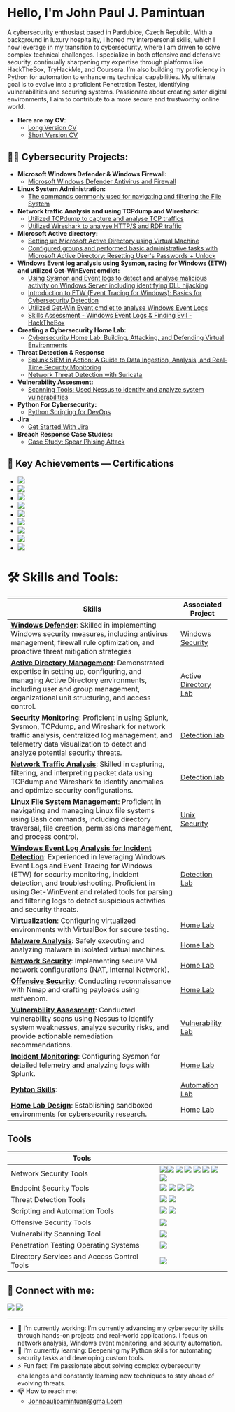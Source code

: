 <h1>Hello, I'm John Paul J. Pamintuan</h1>
A cybersecurity enthusiast based in Pardubice, Czech Republic. With a background in luxury hospitality, I honed my interpersonal skills, which I now leverage in my transition to cybersecurity, where I am driven to solve complex technical challenges. I specialize in both offensive and defensive security, continually sharpening my expertise through platforms like HackTheBox, TryHackMe, and Coursera. I’m also building my proficiency in Python for automation to enhance my technical capabilities. My ultimate goal is to evolve into a proficient Penetration Tester, identifying vulnerabilities and securing systems. Passionate about creating safer digital environments, I aim to contribute to a more secure and trustworthy online world.

- <b>Here are my CV</b>: 
  - [Long Version CV](https://github.com/JohnPaulPamintuan/CV/blob/main/Long%20CV%20Resume%20John%20Paul.pdf)
  - [Short Version CV](https://github.com/JohnPaulPamintuan/CV/blob/main/Short%20CV%20Resume%20John%20Paul%20.pdf)

<h2>👨‍💻 Cybersecurity Projects:</h2>

- <b>Microsoft Windows Defender & Windows Firewall:</b>
  - [Microsoft Windows Defender Antivirus and Firewall](https://github.com/JohnSpace2/Microsoft-Windows-Defender-Windows-Firewall/blob/main/README.md)
- <b>Linux System Administration:</b>
  - [The commands commonly used for navigating and filtering the File System](https://github.com/JohnSpace2/Navigate-and-manage-the-file-system-using-Linux-commands-via-the-Bash-shell/blob/main/README.md)
- <b>Network traffic Analysis and using TCPdump and Wireshark:</b>
  - [Utilized TCPdump to capture and analyse TCP traffics](https://github.com/JohnPaulPamintuan/TCPdump/blob/main/README.md)
  - [Utilized Wireshark to analyse HTTP/S and RDP traffic](https://github.com/JohnPaulPamintuan/Wireshark/blob/main/README.md)
- <b>Microsoft Active directory:</b>
  - [Setting up Microsoft Active Directory using Virtual Machine](https://github.com/JohnPaulPamintuan/Setting-up-Active-directory)
  - [Configured groups and performed basic administrative tasks with Microsoft Active Directory: Resetting User's Passwords + Unlock](https://github.com/JohnPaulPamintuan/Active-Directory/blob/main/README.md)
- <b>Windows Event log analysis using Sysmon, racing for Windows (ETW) and utilized Get-WinEvent cmdlet:</b>
  - [Using Sysmon and Event logs to detect and analyse malicious activity on Windows Server
including identifying DLL hijacking](https://github.com/JohnPaulPamintuan/Windows-Event-log-analysis/blob/main/README.md)
   - [Introduction to ETW (Event Tracing for Windows): Basics for Cybersecurity Detection](https://github.com/JohnPaulPamintuan/ETW/blob/main/README.md)
   - [Utilized Get-Win Event cmdlet to analyse Windows Event Logs](https://github.com/JohnPaulPamintuan/Get-WinEvent-/blob/main/README.md)
   - [Skills Assessment - Windows Event Logs & Finding Evil - HackTheBox](https://github.com/JohnPaulPamintuan/Skills-Assessment---Windows-Event-Logs-Finding-Evil---HackTheBox./blob/main/README.md)
- <b>Creating a Cybersecurity Home Lab:</b>
  - [Cybersecurity Home Lab: Building, Attacking, and Defending Virtual Environments](https://github.com/JohnPaulPamintuan/Creating-a-basic-home-lab-)
- <b>Threat Detection & Response</b>
  - [Splunk SIEM in Action: A Guide to Data Ingestion, Analysis, and Real-Time Security Monitoring](https://github.com/JohnPaulPamintuan/SIEM-Tool---SPLUNK)
  - [Network Threat Detection with Suricata](https://github.com/JohnPaulPamintuan/Suricata)
- <b>Vulnerability Assesment:</b>
  - [Scanning Tools: Used Nessus to identify and analyze system vulnerabilities](https://github.com/JohnPaulPamintuan/Scanning-Tools-Nessus-OpenVAS)
- <b>Python For Cybersecurity:</b>
  - [Python Scripting for DevOps](https://github.com/JohnPaulPamintuan/python)
- <b> Jira </b>
  - [Get Started With Jira](1)
- <b>Breach Response Case Studies:</b>
  - [Case Study: Spear Phising Attack](https://coursera-assessments.s3.amazonaws.com/assessments/1720428014790/2123721c-6fdb-4ede-a0c0-1bec21cd781d/Pros%20and%20cons%20-%20Sheet1.pdf)
 
    
<h2>🏅 Key Achievements — Certifications </h2>

- [<img src="https://img.shields.io/badge/-Google%20Cybersecurity-4285F4?&style=for-the-badge&logo=Google&logoColor=white" />](https://github.com/JohnPaulPamintuan/Google-Cybersecurity/blob/main/README.md)
- [<img src="https://img.shields.io/badge/-Google%20Cloud%20Cybersecurity-4285F4?&style=for-the-badge&logo=GoogleCloud&logoColor=white" />](https://github.com/JohnPaulPamintuan/Google-Cloud/blob/main/README.md)
- <img src="https://img.shields.io/badge/-Security%2B-FF0000?&style=for-the-badge&logo=CompTIA&logoColor=white" />
- <img src="https://img.shields.io/badge/-IBM%27s%20Security%20Analyst%20Fundamentals-FFB300?&style=for-the-badge&logo=IBM&logoColor=white" />
- <img src="https://img.shields.io/badge/-Palo%20Alto%20Networks-EB5424?&style=for-the-badge&logo=PaloAltoNetworks&logoColor=white" />
- <img src="https://img.shields.io/badge/-ISC2%3A%20Certified%20in%20Cybersecurity-9B59B6?&style=for-the-badge&logo=ISC2&logoColor=white" />
- <img src="https://img.shields.io/badge/-Cisco%3A%20SOC%20Certification-005073?&style=for-the-badge&logo=Cisco&logoColor=white" />
- <img src="https://img.shields.io/badge/-Splunk%3A%20Search%20Expert%20Specialization-0096D6?style=for-the-badge&logo=Splunk&logoColor=white" />
- <img src="https://img.shields.io/badge/-InfoSec%20Python%20Certification-3776AB?style=for-the-badge&logo=python&logoColor=white">



<h1> 🛠️ Skills and Tools:</h1>

| Skills                                         | Associated Project         |
|-----------------------------------------------|----------------------------|
| <b><ins>Windows Defender</b></ins>: Skilled in implementing Windows security measures, including antivirus management, firewall rule optimization, and proactive threat mitigation strategies          | <a href="https://github.com/JohnPaulPamintuan/Microsoft-Windows-Defender-Windows-Firewall/blob/main/README.md">Windows Security</a>|
| <b><ins>Active Directory Management</b></ins>: Demonstrated expertise in setting up, configuring, and managing Active Directory environments, including user and group management, organizational unit structuring, and access control. | <a href="https://github.com/JohnPaulPamintuan/Active-Directory/blob/main/README.md">Active Directory Lab</a>|
| <b><ins>Security Monitoring</b></ins>: Proficient in using Splunk, Sysmon, TCPdump, and Wireshark for network traffic analysis, centralized log management, and telemetry data visualization to detect and analyze potential security threats.         | <a href="https://github.com/JohnPaulPamintuan/TCPdump/blob/main/README.md">Detection lab</a>|
|  <b><ins>Network Traffic Analysis</b></ins>: Skilled in capturing, filtering, and interpreting packet data using TCPdump and Wireshark to identify anomalies and optimize security configurations.      | <a href="https://github.com/JohnPaulPamintuan/Wireshark/blob/main/README.md">Detection lab<a>|
| <b><ins>Linux File System Management</b></ins>: Proficient in navigating and managing Linux file systems using Bash commands, including directory traversal, file creation, permissions management, and process control.                  | <a href="https://github.com/JohnPaulPamintuan/Navigate-and-manage-the-file-system-using-Linux-commands-via-the-Bash-shell/blob/main/README.md">Unix Security</a>|
| <b><ins>Windows Event Log Analysis for Incident Detection</b></ins>: Experienced in leveraging Windows Event Logs and Event Tracing for Windows (ETW) for security monitoring, incident detection, and troubleshooting. Proficient in using Get-WinEvent and related tools for parsing and filtering logs to detect suspicious activities and security threats. | <a href="https://github.com/JohnPaulPamintuan/Skills-Assessment---Windows-Event-Logs-Finding-Evil---HackTheBox./blob/main/README.md">Detection Lab</a>|
| <b><ins>Virtualization</b></ins>: Configuring virtualized environments with VirtualBox for secure testing. | <a href="https://github.com/JohnPaulPamintuan/Creating-a-basic-home-lab-">Home Lab</a>|
| <b><ins>Malware Analysis</b></ins>: Safely executing and analyzing malware in isolated virtual machines. | <a href="https://github.com/JohnPaulPamintuan/Creating-a-basic-home-lab-">Home Lab</a>|
| <b><ins>Network Security</b></ins>: Implementing secure VM network configurations (NAT, Internal Network). | <a href="https://github.com/JohnPaulPamintuan/Creating-a-basic-home-lab-">Home Lab</a>|
| <b><ins>Offensive Security</b></ins>: Conducting reconnaissance with Nmap and crafting payloads using msfvenom. | <a href="https://github.com/JohnPaulPamintuan/Creating-a-basic-home-lab-">Home Lab</a>|
| <b><ins>Vulnerability Assesment</b></ins>: Conducted vulnerability scans using Nessus to identify system weaknesses, analyze security risks, and provide actionable remediation recommendations. | <a href="https://github.com/JohnPaulPamintuan/Scanning-Tools-Nessus">Vulnerability Lab</a> |
| <b><ins>Incident Monitoring</b></ins>: Configuring Sysmon for detailed telemetry and analyzing logs with Splunk. | <a href="https://github.com/JohnPaulPamintuan/Creating-a-basic-home-lab-">Home Lab</a>|
| <b><ins>Pyhton Skills</b></ins>: | <a href="https://google.com"> Automation Lab</a>|
| <b><ins>Home Lab Design</b></ins>: Establishing sandboxed environments for cybersecurity research. | <a href="https://github.com/JohnPaulPamintuan/Creating-a-basic-home-lab-">Home Lab</a>|

## Tools 

| Tools |                                        |          
|------------------|----------------------------|
| Network Security Tools| <img src="https://img.shields.io/badge/-TCPdump-0052A3?&style=for-the-badge&logoColor=white"/><img src="https://img.shields.io/badge/-Wireshark-1679A7?&style=for-the-badge&logo=Wireshark&logoColor=white"/> <img src="https://img.shields.io/badge/-Nmap-4682B4?&style=for-the-badge&logoColor=white"/> <img src="https://img.shields.io/badge/-VirtualBox-183A61?&style=for-the-badge&logo=VirtualBox&logoColor=white"/> <img src="https://img.shields.io/badge/-VMware-607078?&style=for-the-badge&logo=VMware&logoColor=white"/> <img src="https://img.shields.io/badge/-NAT-0E7A0D?&style=for-the-badge&logoColor=white"/> <img src="https://img.shields.io/badge/-Internal%20Network-1D9BF0?&style=for-the-badge&logoColor=white"/> <img src="https://img.shields.io/badge/-Host--Only%20Network-F39C12?&style=for-the-badge&logoColor=white"/> |
| Endpoint Security Tools | <img src="https://img.shields.io/badge/-Microsoft%20Defender-0078D4?&style=for-the-badge&logo=Microsoft&logoColor=white"/> <img src="https://img.shields.io/badge/-Sysmon-4B0082?&style=for-the-badge&logo=WindowsTerminal&logoColor=white"/> <img src="https://img.shields.io/badge/-Get--WinEvent-0078D7?&style=for-the-badge&logo=PowerShell&logoColor=white"/> <img src="https://img.shields.io/badge/-Event%20Viewer-005A9E?&style=for-the-badge&logo=Windows&logoColor=white"/>|
| Threat Detection Tools        | <img src="https://img.shields.io/badge/-Splunk-000000?&style=for-the-badge&logo=Splunk&logoColor=white"/> <img src="https://img.shields.io/badge/-Suricata-0052A3?&style=for-the-badge&logo=suricata&logoColor=white"/>|
| Scripting and Automation Tools      |<img src="https://img.shields.io/badge/-PowerShell-2E2E2E?&style=for-the-badge&logo=PowerShell&logoColor=white"/> <img src="https://img.shields.io/badge/-Python-3776AB?&style=for-the-badge&logo=Python&logoColor=white"/> |
| Offensive Security Tools  | <img src="https://img.shields.io/badge/-Metasploit-004C37?&style=for-the-badge&logo=Metasploit&logoColor=white"/>|
| Vulnerability Scanning Tool  |<img src="https://img.shields.io/badge/-Tenable%20Nessus-008CBA?&style=for-the-badge&logo=tenable&logoColor=white"/>|
| Penetration Testing Operating Systems | <img src="https://img.shields.io/badge/-Kali%20Linux-557C94?&style=for-the-badge&logo=Kali&logoColor=white"/>|
| Directory Services and Access Control Tools | <img src="https://img.shields.io/badge/-Active%20Directory%20Users%20and%20Computers-0078D4?&style=for-the-badge&logo=Windows&logoColor=white"/>|

<h2> 🤳 Connect with me:</h2>

 [<img src="https://img.shields.io/badge/-LinkedIn-0077B5?&style=for-the-badge&logo=LinkedIn&logoColor=white"/>](https://linkedin.com/in/johnpaulpamintuan)
[<img src="https://img.shields.io/badge/-Website-000000?&style=for-the-badge&logo=webflow&logoColor=white">](https://johnpaulpamintuan.netlify.app/)


-------------------------------------------------
- 🔭 I’m currently working: I’m currently advancing my cybersecurity skills through hands-on projects and real-world applications. I focus on network analysis, Windows event monitoring, and security automation.
- 🌱 I’m currently learning: Deepening my Python skills for automating security tasks and developing custom tools.
- ⚡ Fun fact: I’m passionate about solving complex cybersecurity challenges and constantly learning new techniques to stay ahead of evolving threats.
- 📪 How to reach me:
  - Johnpauljpamintuan@gmail.com
    

